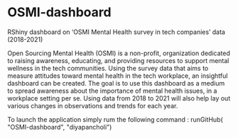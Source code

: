 # OSMI-dashboard
RShiny dashboard on ‘OSMI Mental Health survey in tech companies’ data (2018-2021)


Open Sourcing Mental Health (OSMI)  is a non-profit, organization dedicated to raising awareness, educating, and providing resources to support mental wellness in the tech communities. Using the survey data that aims to measure attitudes toward mental health in the tech workplace, an insightful dashboard can be created. The goal is to use this dashboard as a medium to spread awareness about the importance of mental health issues, in a workplace setting per se. Using data from 2018 to 2021 will also help lay out various changes in observations and trends for each year. 

To launch the application simply rum the following command :
runGitHub( "OSMI-dashboard", "diyapancholi")
